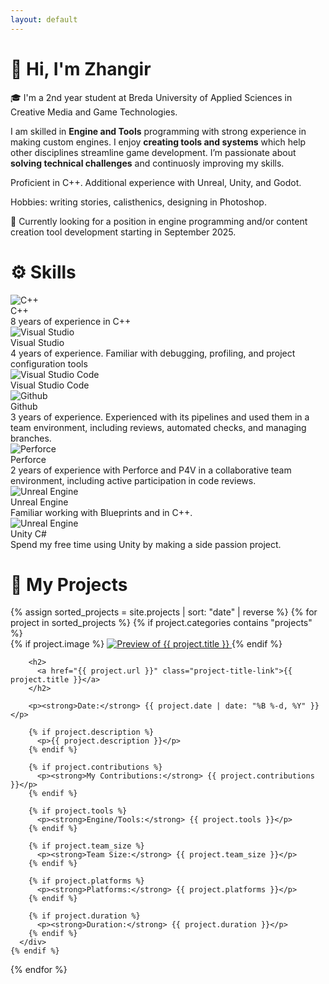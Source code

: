 ```yaml
---
layout: default
---
```


# 👋 Hi, I'm Zhangir 

🎓 I'm a 2nd year student at Breda University of Applied Sciences in Creative Media and Game Technologies.

I am skilled in **Engine and Tools** programming with strong experience in making custom engines. I enjoy **creating tools and systems** which help other disciplines streamline game development. I’m passionate about **solving technical challenges** and continuosly improving my skills.

Proficient in C++. Additional experience with Unreal, Unity, and Godot.

Hobbies: writing stories, calisthenics, designing in Photoshop.

💼 Currently looking for a position in engine programming and/or content creation tool development starting in September 2025.

# ⚙️ Skills

<div class="skills-bar">
  <div class="skill-icon">
    <img src="assets/images/icons/cpp.svg" alt="C++" />
    <div class="tooltip">
      C++<br>
      8 years of experience in C++
    </div>
  </div>

  <div class="skill-icon">
    <img src="assets/images/icons/vs.png" alt="Visual Studio" />
    <div class="tooltip">
      Visual Studio<br>
      4 years of experience. Familiar with debugging, profiling, and project configuration tools
    </div>
  </div>

  <div class="skill-icon">
    <img src="assets/images/icons/vscode.png" alt="Visual Studio Code" />
    <div class="tooltip">
      Visual Studio Code<br>
    </div>
  </div>

  <div class="skill-icon">
    <img src="assets/images/icons/github-light.svg" alt="Github" />
    <div class="tooltip">
      Github <br> 
      3 years of experience. Experienced with its pipelines and used them in a team environment, including reviews, automated checks, and managing branches.
    </div>
  </div>

  <div class="skill-icon">
    <img src="assets/images/icons/perforce.png" alt="Perforce" />
    <div class="tooltip">
      Perforce <br> 
      2 years of experience with Perforce and P4V in a collaborative team environment, including active participation in code reviews.
    </div>
  </div>

  <div class="skill-icon">
    <img src="assets/images/icons/unreal.svg" alt="Unreal Engine" />
    <div class="tooltip">
      Unreal Engine <br>
      Familiar working with Blueprints and in C++.
    </div>
  </div>

  <div class="skill-icon">
    <img src="assets/images/icons/unity.svg" alt="Unreal Engine" />
    <div class="tooltip">
      Unity C# <br>
      Spend my free time using Unity by making a side passion project.
    </div>
  </div>
</div>



# 🚀 My Projects

<div class="project-list">
  {% assign sorted_projects = site.projects | sort: "date" | reverse %}
  {% for project in sorted_projects %}
    {% if project.categories contains "projects" %}
      <div class="project-card">
        {% if project.image %}
          <a href="{{ project.url }}" class="project-image-link">
            <img src="{{ project.image }}" alt="Preview of {{ project.title }}">
          </a>
        {% endif %}

        <h2>
          <a href="{{ project.url }}" class="project-title-link">{{ project.title }}</a>
        </h2>

        <p><strong>Date:</strong> {{ project.date | date: "%B %-d, %Y" }}</p>

        {% if project.description %}
          <p>{{ project.description }}</p>
        {% endif %}

        {% if project.contributions %}
          <p><strong>My Contributions:</strong> {{ project.contributions }}</p>
        {% endif %}

        {% if project.tools %}
          <p><strong>Engine/Tools:</strong> {{ project.tools }}</p>
        {% endif %}

        {% if project.team_size %}
          <p><strong>Team Size:</strong> {{ project.team_size }}</p>
        {% endif %}

        {% if project.platforms %}
          <p><strong>Platforms:</strong> {{ project.platforms }}</p>
        {% endif %}

        {% if project.duration %}
          <p><strong>Duration:</strong> {{ project.duration }}</p>
        {% endif %}
      </div>
    {% endif %}
  {% endfor %}
</div>
